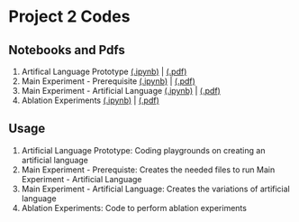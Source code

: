# Project 2 Codes

## Notebooks and Pdfs
1. Artifical Language Prototype [(.ipynb)](https://github.com/luckysusanto/GACE-Project2Codes/blob/master/Prototype_ArtificialLanguage.ipynb) | [(.pdf)](https://github.com/luckysusanto/GACE-Project2Codes/blob/master/prototype-artificiallanguage.pdf)
2. Main Experiment - Prerequisite [(.ipynb)](https://github.com/luckysusanto/GACE-Project2Codes/blob/master/MainExperiment_Prerequisites.ipynb) | [(.pdf)](https://github.com/luckysusanto/GACE-Project2Codes/blob/master/mainexperiment-prerequisites.pdf)
3. Main Experiment - Artificial Language [(.ipynb)](https://github.com/luckysusanto/GACE-Project2Codes/blob/master/MainExperiment_CreateArtificialLanguage.ipynb) | [(.pdf)](https://github.com/luckysusanto/GACE-Project2Codes/blob/master/xperiment-createartificiallanguage.pdf)
4. Ablation Experiments [(.ipynb)](https://github.com/luckysusanto/GACE-Project2Codes/blob/master/Ablation_ExperimentCode.ipynb) | [(.pdf)](https://github.com/luckysusanto/GACE-Project2Codes/blob/master/ablation-experimentcode.pdf)

## Usage
1. Artificial Language Prototype: Coding playgrounds on creating an artificial language
2. Main Experiment - Prerequiste: Creates the needed files to run Main Experiment - Artificial Language
3. Main Experiment - Artificial Language: Creates the variations of artificial language
4. Ablation Experiments: Code to perform ablation experiments
